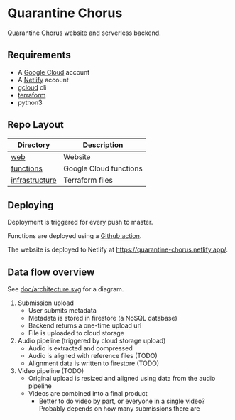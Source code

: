 # Quarantine Chorus

Quarantine Chorus website and serverless backend.

## Requirements

* A [Google Cloud][google-cloud] account
* A [Netlify][netlify] account
* [gcloud][gcloud-cli] cli
* [terraform][terraform]
* python3

## Repo Layout

Directory                              | Description
---------                              | -----------
[web](web)                             | Website
[functions](functions)                 | Google Cloud functions
[infrastructure](infrastructure)       | Terraform files

## Deploying

Deployment is triggered for every push to master.

Functions are deployed using a [Github action](.github/workflows/deploy.yml).

The website is deployed to Netlify at <https://quarantine-chorus.netlify.app/>.

## Data flow overview

See [doc/architecture.svg](doc/architecture.svg) for a diagram.

1. Submission upload
   * User submits metadata
   * Metadata is stored in firestore (a NoSQL database)
   * Backend returns a one-time upload url
   * File is uploaded to cloud storage
2. Audio pipeline (triggered by cloud storage upload)
   * Audio is extracted and compressed
   * Audio is aligned with reference files (TODO)
   * Alignment data is written to firestore (TODO)
3. Video pipeline (TODO)
   * Original upload is resized and aligned using data from the audio pipeline
   * Videos are combined into a final product
     * Better to do video by part, or everyone in a single video? Probably
       depends on how many submissions there are

[google-cloud]: https://cloud.google.com/
[gcloud-cli]: https://cloud.google.com/sdk/gcloud/
[terraform]: https://www.terraform.io/
[netlify]: https://www.netlify.com/
